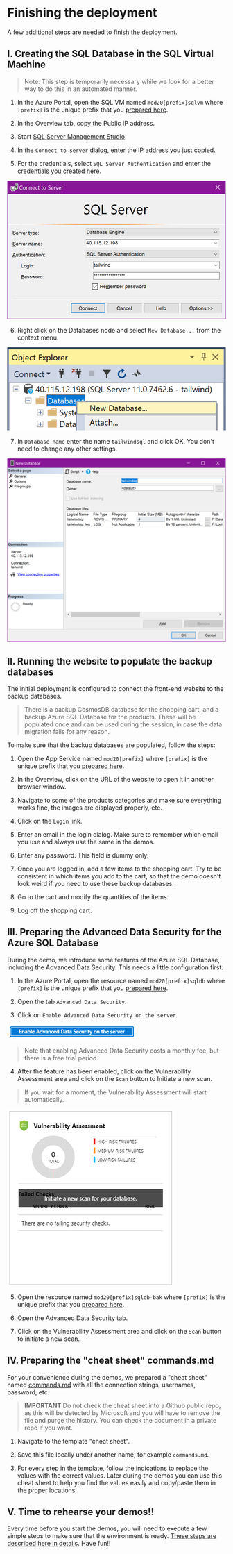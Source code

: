 # Finishing the deployment

A few additional steps are needed to finish the deployment.

## I. Creating the SQL Database in the SQL Virtual Machine

> Note: This step is temporarily necessary while we look for a better way to do this in an automated manner.

1. In the Azure Portal, open the SQL VM named `mod20[prefix]sqlvm` where `[prefix]` is the unique prefix that you [prepared here](./01-preparation.md/#prefix).

2. In the Overview tab, copy the Public IP address.

3. Start [SQL Server Management Studio](https://docs.microsoft.com/en-us/sql/ssms/download-sql-server-management-studio-ssms?view=sql-server-2017).

4. In the `Connect to server` dialog, enter the IP address you just copied.

5. For the credentials, select `SQL Server Authentication` and enter the [credentials you created here](./01-preparation.md#credentials).

![Connect to the SQL server](./images/2019-09-23_13-18-55.png)

6. Right click on the Databases node and select `New Database...` from the context menu.

![Create a new database](./images/2019-09-23_13-20-27.png)

7. In `Database name` enter the name `tailwindsql` and click OK. You don't need to change any other settings.

![Create the database](./images/2019-09-23_13-25-25.png)

## II. Running the website to populate the backup databases

The initial deployment is configured to connect the front-end website to the backup databases.

> There is a backup CosmosDB database for the shopping cart, and a backup Azure SQL Database for the products. These will be populated once and can be used during the session, in case the data migration fails for any reason.

To make sure that the backup databases are populated, follow the steps:

1. Open the App Service named `mod20[prefix]` where `[prefix]` is the unique prefix that you [prepared here](./01-preparation.md/#prefix).

2. In the Overview, click on the URL of the website to open it in another browser window.

3. Navigate to some of the products categories and make sure everything works fine, the images are displayed properly, etc.

4. Click on the `Login` link.

5. Enter an email in the login dialog. Make sure to remember which email you use and always use the same in the demos.

6. Enter any password. This field is dummy only.

7. Once you are logged in, add a few items to the shopping cart. Try to be consistent in which items you add to the cart, so that the demo doesn't look weird if you need to use these backup databases.

8. Go to the cart and modify the quantities of the items.

9. Log off the shopping cart.

## III. Preparing the Advanced Data Security for the Azure SQL Database

During the demo, we introduce some features of the Azure SQL Database, including the Advanced Data Security. This needs a little configuration first:

1. In the Azure Portal, open the resource named `mod20[prefix]sqldb` where `[prefix]` is the unique prefix that you [prepared here](./01-preparation.md/#prefix).

2. Open the tab `Advanced Data Security`.

3. Click on `Enable Advanced Data Security on the server`.

![Enable Advanced Data Security button](./images/2019-09-24_15-39-42.png)

> Note that enabling Advanced Data Security costs a monthly fee, but there is a free trial period.

4. After the feature has been enabled, click on the Vulnerability Assessment area and click on the `Scan` button to Initiate a new scan.

> If you wait for a moment, the Vulnerability Assessment will start automatically.

![Vulnerability Assessment](./images/2019-09-24_15-43-09.png)

5. Open the resource named `mod20[prefix]sqldb-bak` where `[prefix]` is the unique prefix that you [prepared here](./01-preparation.md/#prefix).

6. Open the Advanced Data Security tab.

7. Click on the Vulnerability Assessment area and click on the `Scan` button to initiate a new scan.

<a id="cheatsheet"></a>
## IV. Preparing the "cheat sheet" commands.md

For your convenience during the demos, we prepared a "cheat sheet" named [commands.md](./commands-template.md) with all the connection strings, usernames, password, etc. 

> **IMPORTANT** Do not check the cheat sheet into a Github public repo, as this will be detected by Microsoft and you will have to remove the file and purge the history. You can check the document in a private repo if you want.

1. Navigate to the template "cheat sheet".

2. Save this file locally under another name, for example `commands.md`.

3. For every step in the template, follow the indications to replace the values with the correct values. Later during the demos you can use this cheat sheet to help you find the values easily and copy/paste them in the proper locations.

## V. Time to rehearse your demos!!

Every time before you start the demos, you will need to execute a few simple steps to make sure that the environment is ready. [These steps are described here in details](./05-prep-demos.md). Have fun!!
